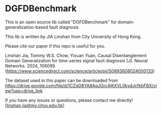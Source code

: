 # DGFDBenchmark
This is an open source lib called "DGFDBenchmark" for domain-generalization-based fault diagnosis

This lib is written by JIA Linshan from City University of Hong Kong.

Please cite our paper if this repo is useful for you.

Linshan Jia, Tommy W.S. Chow, Yixuan Yuan, Causal Disentanglement Domain Generalization for time-series signal fault diagnosis [J]. Neural Networks. 2024, 106099. (https://www.sciencedirect.com/science/article/pii/S0893608024000133)

The dataset used in this paper can be downloaded from https://drive.google.com/file/d/1CZqD8YA8AqJGrc4jKXVL0kvdJcfkbFBX/view?usp=drive_link

If you have any issues or questions, please contact me directly! [linshan.jia@my.cityu.edu.hk]

